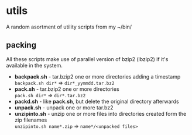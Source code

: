 utils
=====

A random asortment of utility scripts from my ~/bin/

packing
-------

All these scripts make use of parallel version of bzip2 (lbzip2) if it's available in the system.

* **backpack.sh** - tar.bzip2 one or more directories adding a timestamp  
`backpack.sh dir*` => `dir*_yymmdd.tar.bz2`
* **pack.sh** - tar.bzip2 one or more directories  
`pack.sh dir*` => `dir*.tar.bz2`
* **packd.sh** - like **pack.sh**, but delete the original directory afterwards
* **unpack.sh** - unpack one or more tar.bz2
* **unzipinto.sh** - unzip one or more files into directories created form the zip filenames  
`unzipinto.sh name*.zip` => `name*/<unpacked files>`
